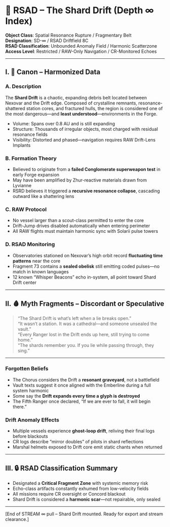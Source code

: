 # 🧩 RSAD – The Shard Drift (Depth ∞ Index)

**Object Class**: Spatial Resonance Rupture / Fragmentary Belt  
**Designation**: SD-∞ / RSAD Driftfield 8C  
**RSAD Classification**: Unbounded Anomaly Field / Harmonic Scatterzone  
**Access Level**: Restricted / RAW-Only Navigation / CR-Monitored Echoes

---

## I. 🔶 Canon – Harmonized Data

### A. Description
The **Shard Drift** is a chaotic, expanding debris belt located between Nexovar and the Drift edge. Composed of crystalline remnants, resonance-shattered station cores, and fractured hulls, the region is considered one of the most dangerous—and **least understood**—environments in the Forge.

- Volume: Spans over 0.8 AU and is still expanding  
- Structure: Thousands of irregular objects, most charged with residual resonance fields  
- Visibility: Distorted and phased—navigation requires RAW Drift-Lens Implants

### B. Formation Theory
- Believed to originate from a **failed Conglomerate superweapon test** in early Forge expansion  
- May have been amplified by Zhur-reactive materials drawn from Lyvianne  
- RSRD believes it triggered a **recursive resonance collapse**, cascading outward like a shattering lens

### C. RAW Protocol
- No vessel larger than a scout-class permitted to enter the core  
- Drift-Jump drives disabled automatically when entering perimeter  
- All RAW flights must maintain harmonic sync with Solarii pulse towers

### D. RSAD Monitoring
- Observatories stationed on Nexovar’s high orbit record **fluctuating time patterns** near the core  
- Fragment 73 contains a **sealed obelisk** still emitting coded pulses—no match in known languages  
- 12 known “Whisper Beacons” echo in-system, all point toward Shard Drift center

---

## II. 🩸 Myth Fragments – Discordant or Speculative

> “The Shard Drift is what’s left when a lie breaks open.”  
> “It wasn’t a station. It was a cathedral—and someone unsealed the vault.”  
> “Every Ranger lost in the Drift ends up here, still trying to come home.”  
> “The shards remember you. If you lie while passing through, they sing.”

---

### Forgotten Beliefs
- The Chorus considers the Drift a **resonant graveyard**, not a battlefield  
- Vault texts suggest it once aligned with the Emberline during a full system harmonic  
- Some say the **Drift expands every time a glyph is destroyed**  
- The Fifth Ranger once declared, “If we are ever to fall, it will begin there.”

### Drift Anomaly Effects
- Multiple vessels experience **ghost-loop drift**, reliving their final logs before blackouts  
- CR logs describe “mirror doubles” of pilots in shard reflections  
- Marshal helmets exposed to Drift core emit static chants when returned

---

## III. 🔒 RSAD Classification Summary
- Designated a **Critical Fragment Zone** with systemic memory risk  
- Echo-class artifacts constantly exhumed from low-velocity fields  
- All missions require CR oversight or Concord blackout  
- Shard Drift is considered a **harmonic scar**—not repairable, only sealed

---

[End of STREAM ∞ pull – Shard Drift mounted. Ready for export and stream clearance.]